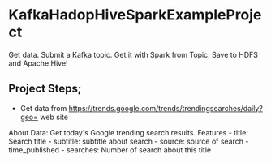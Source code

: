 # KafkaHadopHiveSparkExampleProject
Get data. Submit a Kafka topic. Get it with Spark from Topic. Save to HDFS and Apache Hive!

## Project Steps;
- Get data from https://trends.google.com/trends/trendingsearches/daily?geo= web site 

About Data:
  Get today's Google trending search results.
  Features
    - title: Search title
    - subtitle: subtitle about search
    - source: source of search
    - time_published
    - searches: Number of search about this title
    
